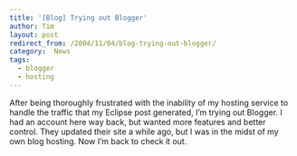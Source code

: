 ```yaml
---
title: '[Blog] Trying out Blogger'
author: Tim
layout: post
redirect_from: /2004/11/04/blog-trying-out-blogger/
category:  News
tags:
  - blogger
  - hosting
---
```

After being thoroughly frustrated with the inability of my hosting service to handle the traffic that my Eclipse post generated, I&#8217;m trying out Blogger. I had an account here way back, but wanted more features and better control. They updated their site a while ago, but I was in the midst of my own blog hosting. Now I&#8217;m back to check it out.
